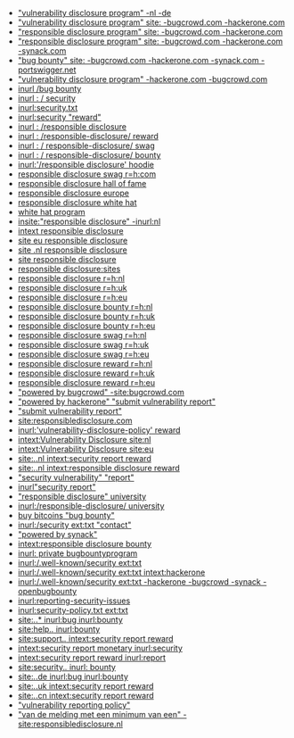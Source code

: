- ["vulnerability disclosure program" -nl -de](https://www.google.com/search?sxsrf=ALeKk01oBmj2pGTyRoqalYS-HZg4S9pfNg%3A1601451363741&source=hp&ei=YzV0X8H8KvaO4-EPtP6KyA4&q=%22vulnerability+disclosure+program%22+-nl+-de&oq=%22vulnerability+disclosure+program%22+-nl+-de&gs_lcp=CgZwc3ktYWIQA1CGB1iGB2DBDmgAcAB4AIABmwGIAZsBkgEDMC4xmAEAoAECoAEBqgEHZ3dzLXdpeg&sclient=psy-ab&ved=0ahUKEwiBuqKdr5DsAhV2xzgGHTS_AukQ4dUDCAc&uact=5) <br/>
- ["vulnerability disclosure program" site: -bugcrowd.com -hackerone.com](https://www.google.com/search?sxsrf=ALeKk02d1b1gN3idewNQyh8gcE55UjJGoQ%3A1601451367179&ei=ZzV0X-W4Cs6O4-EPiLW04Ac&q=%22vulnerability+disclosure+program%22+site%3A+-bugcrowd.com+-hackerone.com&oq=%22vulnerability+disclosure+program%22+site%3A+-bugcrowd.com+-hackerone.com&gs_lcp=CgZwc3ktYWIQAzoECAAQR1Cs1QZYrNUGYPnbBmgAcAJ4AIABogGIAaIBkgEDMC4xmAEAoAECoAEBqgEHZ3dzLXdpesgBCMABAQ&sclient=psy-ab&ved=0ahUKEwiliPaer5DsAhVOxzgGHYgaDXwQ4dUDCA0&uact=5)<br/>
- ["responsible disclosure program" site: -bugcrowd.com -hackerone.com]()<br/>
- ["responsible disclosure program" site: -bugcrowd.com -hackerone.com -synack.com]()<br/>
- ["bug bounty" site: -bugcrowd.com -hackerone.com -synack.com -portswigger.net]()<br/>
- ["vulnerability disclosure program" -hackerone.com -bugcrowd.com]()<br/>
- [inurl /bug bounty]()<br/>
- [inurl : / security]()<br/>
- [inurl:security.txt]()<br/>
- [inurl:security "reward"]()<br/>
- [inurl : /responsible disclosure]()<br/>
- [inurl : /responsible-disclosure/ reward]()<br/>
- [inurl : / responsible-disclosure/ swag]()<br/>
- [inurl : / responsible-disclosure/ bounty]()<br/>
- [inurl:'/responsible disclosure' hoodie]()<br/>
- [responsible disclosure swag r=h:com]()<br/>
- [responsible disclosure hall of fame]()<br/>
- [responsible disclosure europe]()<br/>
- [responsible disclosure white hat]()<br/>
- [white hat program]()<br/>
- [insite:"responsible disclosure" -inurl:nl]()<br/>
- [intext responsible disclosure]()<br/>
- [site eu responsible disclosure]()<br/>
- [site .nl responsible disclosure]()<br/>
- [site responsible disclosure]()<br/>
- [responsible disclosure:sites]()<br/>
- [responsible disclosure r=h:nl]()<br/>
- [responsible disclosure r=h:uk]()<br/>
- [responsible disclosure r=h:eu]()<br/>
- [responsible disclosure bounty r=h:nl]()<br/>
- [responsible disclosure bounty r=h:uk]()<br/>
- [responsible disclosure bounty r=h:eu]()<br/>
- [responsible disclosure swag r=h:nl]()<br/>
- [responsible disclosure swag r=h:uk]()<br/>
- [responsible disclosure swag r=h:eu]()<br/>
- [responsible disclosure reward r=h:nl]()<br/>
- [responsible disclosure reward r=h:uk]()<br/>
- [responsible disclosure reward r=h:eu]()<br/>
- ["powered by bugcrowd" -site:bugcrowd.com]()<br/>
- ["powered by hackerone" "submit vulnerability report"]()<br/>
- ["submit vulnerability report"]()<br/>
- [site:responsibledisclosure.com]()<br/>
- [inurl:'vulnerability-disclosure-policy' reward]()<br/>
- [intext:Vulnerability Disclosure site:nl]()<br/>
- [intext:Vulnerability Disclosure site:eu]()<br/>
- [site:*.*.nl intext:security report reward]()<br/>
- [site:*.*.nl intext:responsible disclosure reward]()<br/>
- ["security vulnerability" "report"]()<br/>
- [inurl"security report"]()<br/>
- ["responsible disclosure" university]()<br/>
- [inurl:/responsible-disclosure/ university]()<br/>
- [buy bitcoins "bug bounty"]()<br/>
- [inurl:/security ext:txt "contact"]()<br/>
- ["powered by synack"]()<br/>
- [intext:responsible disclosure bounty]()<br/>
- [inurl: private bugbountyprogram]()<br/>
- [inurl:/.well-known/security ext:txt]()<br/>
- [inurl:/.well-known/security ext:txt intext:hackerone]()<br/>
- [inurl:/.well-known/security ext:txt -hackerone -bugcrowd -synack -openbugbounty]()<br/>
- [inurl:reporting-security-issues]()<br/>
- [inurl:security-policy.txt ext:txt]()<br/>
- [site:*.*.* inurl:bug inurl:bounty]()<br/>
- [site:help.*.* inurl:bounty]()<br/>
- [site:support.*.* intext:security report reward]()<br/>
- [intext:security report monetary inurl:security]()<br/>
- [intext:security report reward inurl:report]()<br/>
- [site:security.*.* inurl: bounty]()<br/>
- [site:*.*.de inurl:bug inurl:bounty]()<br/>
- [site:*.*.uk intext:security report reward]()<br/>
- [site:*.*.cn intext:security report reward]()<br/>
- ["vulnerability reporting policy"]()<br/>
- ["van de melding met een minimum van een" -site:responsibledisclosure.nl]()<br/>
